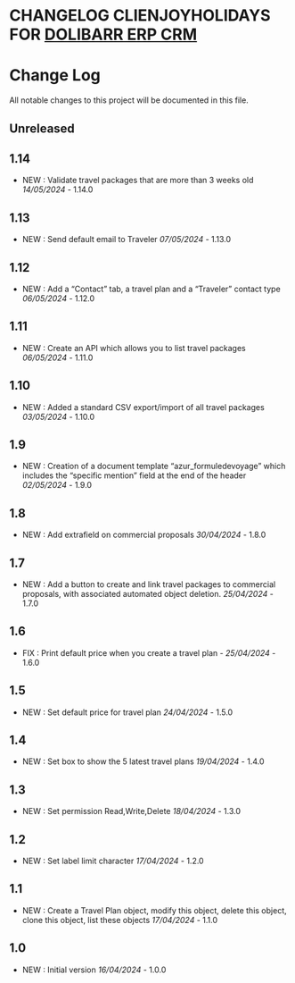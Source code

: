 # CHANGELOG CLIENJOYHOLIDAYS FOR [DOLIBARR ERP CRM](https://www.dolibarr.org)

# Change Log
All notable changes to this project will be documented in this file.

## Unreleased

## 1.14
- NEW : Validate travel packages that are more than 3 weeks old  *14/05/2024* - 1.14.0

## 1.13
- NEW : Send default email to Traveler  *07/05/2024* - 1.13.0

## 1.12
- NEW : Add a “Contact” tab, a travel plan and a “Traveler” contact type *06/05/2024* - 1.12.0

## 1.11
- NEW : Create an API which allows you to list travel packages *06/05/2024* - 1.11.0

## 1.10
- NEW : Added a standard CSV export/import of all travel packages *03/05/2024* - 1.10.0


## 1.9
- NEW : Creation of a document template “azur_formuledevoyage” which includes the “specific mention” field at the end of the header *02/05/2024* - 1.9.0

## 1.8
- NEW : Add extrafield on commercial proposals *30/04/2024* - 1.8.0

## 1.7
- NEW : Add a button to create and link travel packages to commercial proposals, with associated automated object deletion.  *25/04/2024* - 1.7.0

## 1.6
- FIX : Print default price when you create a travel plan - *25/04/2024* - 1.6.0

## 1.5
- NEW : Set default price for travel plan  *24/04/2024* - 1.5.0

## 1.4

- NEW : Set box to show the 5 latest travel plans *19/04/2024* - 1.4.0

## 1.3

- NEW : Set permission Read,Write,Delete *18/04/2024* - 1.3.0

## 1.2

- NEW : Set label limit character *17/04/2024* - 1.2.0

## 1.1

- NEW : Create a Travel Plan object, modify this object, delete this object, clone this object, list these objects *17/04/2024* - 1.1.0

## 1.0

- NEW : Initial version *16/04/2024* - 1.0.0
